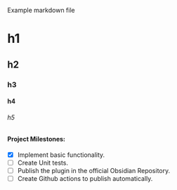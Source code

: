 Example markdown file

# h1
## h2
### h3
#### h4
###### h5

#### Project Milestones:
- [x] Implement basic functionality.
- [ ] Create Unit tests.
- [ ] Publish the plugin in the official Obsidian Repository.
- [ ] Create Github actions to publish automatically.

